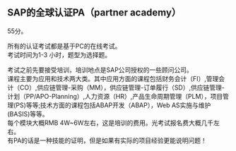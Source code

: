 ## SAP的全球认证PA（partner academy）

55分。  

所有的认证考试都是基于PC的在线考试。  
考试时间为1-3 小时，题型为选择题。  

考试之前先要接受培训，培训地点是SAP公司授权的一些顾问公司。  
课程主要为应用和技术两大类。其中应用方面的课程包括财务会计（FI）,管理会计（CO）,供应链管理-采购（MM），供应链管理-订单履行（SD）,供应链管理-计划（PP/APO-Planning）,人力资源（HR）,产品生命周期管理（PLM），项目管理(PS)等等;技术方面的课程包括ABAP开发（ABAP），Web AS实施与维护(BASIS)等等。  
每个模块大概RMB 4W~6W左右，这是培训的费用。光考试报名费大概几千左右。  
有PA的话是一种技能的证明，但是如果有实际的项目经验更能说明问题！   